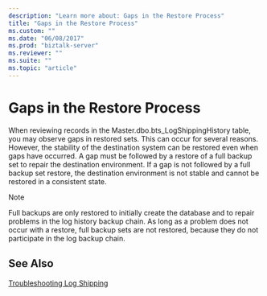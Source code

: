 ```yaml
---
description: "Learn more about: Gaps in the Restore Process"
title: "Gaps in the Restore Process"
ms.custom: ""
ms.date: "06/08/2017"
ms.prod: "biztalk-server"
ms.reviewer: ""
ms.suite: ""
ms.topic: "article"
---
```

# Gaps in the Restore Process
When reviewing records in the Master.dbo.bts_LogShippingHistory table, you may observe gaps in restored sets. This can occur for several reasons. However, the stability of the destination system can be restored even when gaps have occurred. A gap must be followed by a restore of a full backup set to repair the destination environment. If a gap is not followed by a full backup set restore, the destination environment is not stable and cannot be restored in a consistent state.  
  
> [!NOTE]  
>  Full backups are only restored to initially create the database and to repair problems in the log history backup chain. As long as a problem does not occur with a restore, full backup sets are not restored, because they do not participate in the log backup chain.  
  
## See Also  
 [Troubleshooting Log Shipping](../technical-guides/troubleshooting-log-shipping.md)
